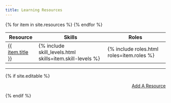 ```yaml
---
title: Learning Resources
---
```


<table id="mainTable" data-page-length="50" data-pagefind-ignore>
  <thead>
    <tr>
      <th>Resource</th>
      <th>Skills</th>
      <th>Roles</th>
    </tr>
  </thead>
  <tbody>
{% for item in site.resources %}
    <tr>
      <td data-sortable="true">
    <a href="{{ item.url | relative_url }}">
      {{ item.title }}
    </a>
      </td>
      <td>
      {% include skill_levels.html skills=item.skill-levels %}
      </td>
      <td>
      {% include roles.html roles=item.roles %}
      </td>
    </tr>
{% endfor %}
  </tbody>
</table>

<hr>

{% if site.editable %}
<p style="text-align: right">
  <a target="_blank" class="btn btn-primary" href="{{ site.editor_url }}/admin/#/collections/resources/new" role="button">Add A Resource</a>
</p>
{% endif %}


